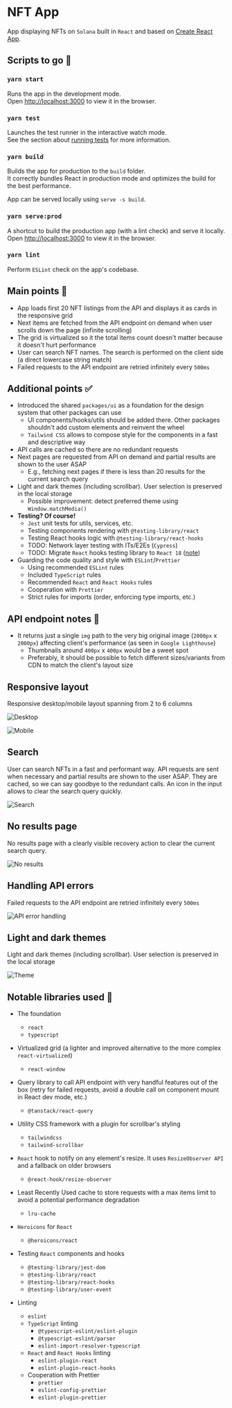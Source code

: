 # NFT App

App displaying NFTs on `Solana` built in `React` and based on [Create React App](https://github.com/facebook/create-react-app).

## Scripts to go :rocket:

### `yarn start`

Runs the app in the development mode.\
Open [http://localhost:3000](http://localhost:3000) to view it in the browser.

### `yarn test`

Launches the test runner in the interactive watch mode.\
See the section about [running tests](https://facebook.github.io/create-react-app/docs/running-tests) for more information.

### `yarn build`

Builds the app for production to the `build` folder.\
It correctly bundles React in production mode and optimizes the build for the best performance.

App can be served locally using `serve -s build`.

### `yarn serve:prod`

A shortcut to build the production app (with a lint check) and serve it locally.\
Open [http://localhost:3000](http://localhost:3000) to view it in the browser.

### `yarn lint`

Perform `ESLint` check on the app's codebase.

## Main points :tada: 

- App loads first 20 NFT listings from the API and displays it as cards in the responsive grid
- Next items are fetched from the API endpoint on demand when user scrolls down the page (infinite scrolling)
- The grid is virtualized so it the total items count doesn't matter because it doesn't hurt performance
- User can search NFT names. The search is performed on the client side (a direct lowercase string match)
- Failed requests to the API endpoint are retried infinitely every `500ms`

## Additional points :white_check_mark:

- Introduced the shared `packages/ui` as a foundation for the design system that other packages can use
  - UI components/hooks/utils should be added there. Other packages shouldn't add custom elements and reinvent the wheel
  - `Tailwind CSS` allows to compose style for the components in a fast and descriptive way
- API calls are cached so there are no redundant requests
- Next pages are requested from API on demand and partial results are shown to the user ASAP
  - E.g., fetching next pages if there is less than 20 results for the current search query
- Light and dark themes (including scrollbar). User selection is preserved in the local storage
  - Possible improvement: detect preferred theme using `Window.matchMedia()`
- **Testing? Of course!**
  - `Jest` unit tests for utils, services, etc.
  - Testing components rendering with `@testing-library/react`
  - Testing React hooks logic with `@testing-library/react-hooks`
  - TODO: Network layer testing with ITs/E2Es (`Cypress`)
  - TODO: Migrate `React` hooks testing library to `React 18` ([note](https://github.com/testing-library/react-hooks-testing-library#a-note-about-react-18-support))
- Guarding the code quality and style with `ESLint`/`Prettier`
  - Using recommended `ESLint` rules
  - Included `TypeScript` rules
  - Recommended `React` and `React Hooks` rules
  - Cooperation with `Prettier`
  - Strict rules for imports (order, enforcing type imports, etc.)

## API endpoint notes :construction:

- It returns just a single `img` path to the very big original image (`2000px` x `2000px`) affecting client's performance (as seen in `Google Lighthouse`)
  - Thumbnails around `400px` x `400px` would be a sweet spot
  - Preferably, it should be possible to fetch different sizes/variants from CDN to match the client's layout size

## Responsive layout

Responsive desktop/mobile layout spanning from 2 to 6 columns

![Desktop](https://github.com/SebastianCrow/nft/blob/master/readme/desktop.png?raw=true)

![Mobile](https://github.com/SebastianCrow/nft/blob/master/readme/mobile.png?raw=true)

## Search

User can search NFTs in a fast and performant way.
API requests are sent when necessary and partial results are shown to the user ASAP.
They are cached, so we can say goodbye to the redundant calls.
An icon in the input allows to clear the search query quickly.

![Search](https://github.com/SebastianCrow/nft/blob/master/readme/search.png?raw=true)

## No results page

No results page with a clearly visible recovery action to clear the current search query.

![No results](https://github.com/SebastianCrow/nft/blob/master/readme/no-results.png?raw=true)

## Handling API errors

Failed requests to the API endpoint are retried infinitely every `500ms`

![API error handling](https://github.com/SebastianCrow/nft/blob/master/readme/api-error-handling.gif?raw=true)

## Light and dark themes

Light and dark themes (including scrollbar). User selection is preserved in the local storage

![Theme](https://github.com/SebastianCrow/nft/blob/master/readme/theme.gif?raw=true)

## Notable libraries used :handshake:

- The foundation
  - `react`
  - `typescript`


- Virtualized grid (a lighter and improved alternative to the more complex `react-virtualized`)
  - `react-window`


- Query library to call API endpoint with very handful features out of the box (retry for failed requests, avoid a double call on component mount in React dev mode, etc.)
  - `@tanstack/react-query`


- Utility CSS framework with a plugin for scrollbar's styling
  - `tailwindcss`
  - `tailwind-scrollbar`


- `React` hook to notify on any element's resize. It uses `ResizeObserver API` and a fallback on older browsers
  - `@react-hook/resize-observer`


- Least Recently Used cache to store requests with a max items limit to avoid a potential performance degradation 
  - `lru-cache`


- `Heroicons` for `React`
  - `@heroicons/react`


- Testing `React` components and hooks
  - `@testing-library/jest-dom`
  - `@testing-library/react`
  - `@testing-library/react-hooks`
  - `@testing-library/user-event`


- Linting
  - `eslint`
  - `TypeScript` linting
    - `@typescript-eslint/eslint-plugin`
    - `@typescript-eslint/parser`
    - `eslint-import-resolver-typescript`
  - `React` and `React Hooks` linting
    - `eslint-plugin-react`
    - `eslint-plugin-react-hooks`
  - Cooperation with Prettier
    - `prettier`
    - `eslint-config-prettier`
    - `eslint-plugin-prettier`
